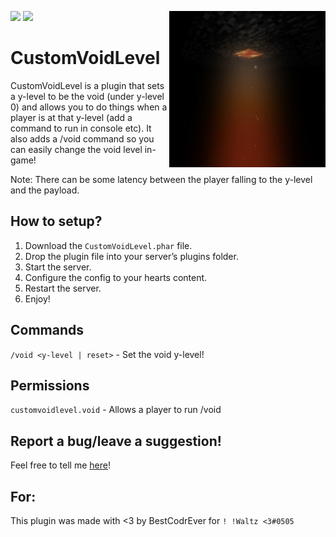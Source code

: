 [![](https://poggit.pmmp.io/shield.state/CustomVoidLevel)](https://poggit.pmmp.io/p/CustomVoidLevel)
[![](https://poggit.pmmp.io/shield.api/CustomVoidLevel)](https://poggit.pmmp.io/p/CustomVoidLevel)
<img align="right" src="icon.png" width="250" height="250">
# CustomVoidLevel
CustomVoidLevel is a plugin that sets a y-level to be the void (under y-level 0) and allows you to do things when a player is at that y-level (add a command to run in console etc). It also adds a /void command so you can easily change the void level in-game!

Note: There can be some latency between the player falling to the y-level and the payload.

## How to setup?

1. Download the `CustomVoidLevel.phar` file.
2. Drop the plugin file into your server’s plugins folder.
3. Start the server.
4. Configure the config to your hearts content.
5. Restart the server.
6. Enjoy!

## Commands

`/void <y-level | reset>` - Set the void y-level!

## Permissions

`customvoidlevel.void` - Allows a player to run /void

## Report a bug/leave a suggestion!

Feel free to tell me [here](https://github.com/BestCodrEver/CustomVoidLevel/issues/new)!

## For:

This plugin was made with <3 by BestCodrEver for `! !Waltz <3#0505`
